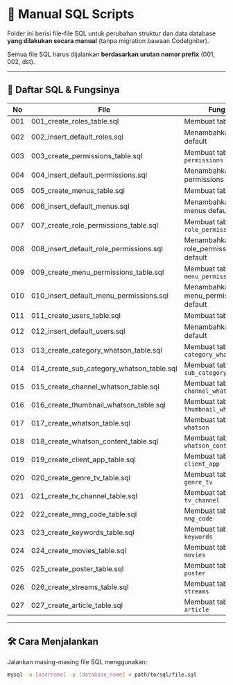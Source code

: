 # 📂 Manual SQL Scripts

Folder ini berisi file-file SQL untuk perubahan struktur dan data database **yang dilakukan secara manual** (tanpa migration bawaan CodeIgniter).

Semua file SQL harus dijalankan **berdasarkan urutan nomor prefix** (001, 002, dst).

---

## 🧾 Daftar SQL & Fungsinya

| No   | File                                      | Fungsi                                   |
|------|-------------------------------------------|------------------------------------------|
| 001  | 001_create_roles_table.sql                | Membuat tabel `roles`                    |
| 002  | 002_insert_default_roles.sql              | Menambahkan roles default                |
| 003  | 003_create_permissions_table.sql          | Membuat tabel `permissions`              |
| 004  | 004_insert_default_permissions.sql        | Menambahkan permissions default          |
| 005  | 005_create_menus_table.sql                | Membuat tabel `menus`                    |
| 006  | 006_insert_default_menus.sql              | Menambahkan menus default                |
| 007  | 007_create_role_permissions_table.sql     | Membuat tabel `role_permissions`         |
| 008  | 008_insert_default_role_permissions.sql   | Menambahkan role_permissions default     |
| 009  | 009_create_menu_permissions_table.sql     | Membuat tabel `menu_permissions`         |
| 010  | 010_insert_default_menu_permissions.sql   | Menambahkan menu_permissions default     |
| 011  | 011_create_users_table.sql                | Membuat tabel `users`                    |
| 012  | 012_insert_default_users.sql              | Menambahkan users default                |
| 013  | 013_create_category_whatson_table.sql     | Membuat tabel `category_whatson`         |
| 014  | 014_create_sub_category_whatson_table.sql | Membuat tabel `sub_category_whatson`     |
| 015  | 015_create_channel_whatson_table.sql      | Membuat tabel `channel_whatson`          |
| 016  | 016_create_thumbnail_whatson_table.sql    | Membuat tabel `thumbnail_whatson`        |
| 017  | 017_create_whatson_table.sql              | Membuat tabel `whatson`                  |
| 018  | 018_create_whatson_content_table.sql      | Membuat tabel `whatson_content`          |
| 019  | 019_create_client_app_table.sql           | Membuat tabel `client_app`               |
| 020  | 020_create_genre_tv_table.sql             | Membuat tabel `genre_tv`                 |
| 021  | 021_create_tv_channel_table.sql           | Membuat tabel `tv_channel`               |
| 022  | 022_create_mng_code_table.sql             | Membuat tabel `mng_code`                 |
| 023  | 023_create_keywords_table.sql             | Membuat tabel `keywords`                 |
| 024  | 024_create_movies_table.sql               | Membuat tabel `movies`                   |
| 025  | 025_create_poster_table.sql               | Membuat tabel `poster`                   |
| 026  | 026_create_streams_table.sql              | Membuat tabel `streams`                  |
| 027  | 027_create_article_table.sql              | Membuat tabel `article`                  |

---

## 🛠️ Cara Menjalankan

Jalankan masing-masing file SQL menggunakan:

```bash
mysql -u [username] -p [database_name] < path/to/sql/file.sql
